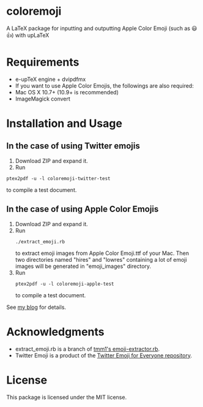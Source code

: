 coloremoji
==========

A LaTeX package for inputting and outputting Apple Color Emoji (such as 😃👍) with upLaTeX

Requirements
===
* e-upTeX engine + dvipdfmx
* If you want to use Apple Color Emojis, the followings are also required:
 * Mac OS X 10.7+ (10.9+ is recommended)
 * ImageMagick convert

Installation and Usage
=====

## In the case of using Twitter emojis

1. Download ZIP and expand it.
2. Run
<pre><code>ptex2pdf -u -l coloremoji-twitter-test</pre></code>
to compile a test document.

## In the case of using Apple Color Emojis

<ol>
<li>Download ZIP and expand it.</li>
<li>Run 
<pre><code>./extract_emoji.rb</code></pre>
to extract emoji images from Apple Color Emoji.ttf of your Mac.  
Then two directories named "hires" and "lowres" containing a lot of emoji images will be generated in "emoji_images" directory.

<li>Run 
<pre><code>ptex2pdf -u -l coloremoji-apple-test</pre></code>
to compile a test document.
</li>
</ol>

See [my blog](http://doratex.hatenablog.jp/entry/20140107/1389103370 "TeX Alchemist Online") for details.

Acknowledgments
========
- extract_emoji.rb is a branch of [tmm1's emoji-extractor.rb](https://github.com/tmm1/emoji-extractor "emoji-extractor").
- Twitter Emoji is a product of the [Twitter Emoji for Everyone repository](https://github.com/twitter/twemoji).

License
==========
This package is licensed under the MIT license.
